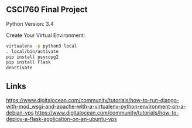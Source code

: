 ## CSCI760 Final Project


Python Version: 3.4

Create Your Virtual Environment:
``` sh
virtualenv -p python3 local
. local/bin/activate
pip install psycopg2
pip install Flask
deactivate
```

## Links
https://www.digitalocean.com/community/tutorials/how-to-run-django-with-mod_wsgi-and-apache-with-a-virtualenv-python-environment-on-a-debian-vps
https://www.digitalocean.com/community/tutorials/how-to-deploy-a-flask-application-on-an-ubuntu-vps